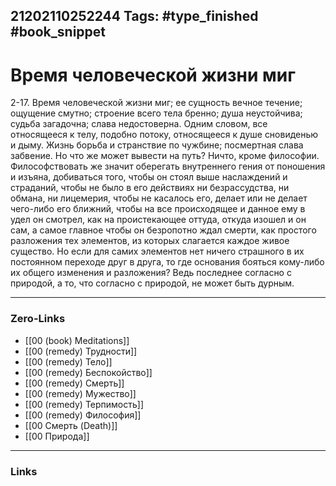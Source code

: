 21202110252244
Tags: #type_finished #book_snippet 
---
# Время человеческой жизни миг

 2-17. Время человеческой жизни миг; ее сущность вечное течение; ощущение смутно; строение всего тела  бренно; душа  неустойчива; судьба  загадочна; слава  недостоверна. Одним словом, все относящееся к телу, подобно потоку, относящееся к душе  сновиденью и дыму. Жизнь  борьба и странствие по чужбине; посмертная слава  забвение. Но что же может вывести на путь? Ничто, кроме философии. Философствовать же  значит оберегать внутреннего гения от поношения и изъяна, добиваться того, чтобы он стоял выше наслаждений и страданий, чтобы не было в его действиях ни безрассудства, ни обмана, ни лицемерия, чтобы не касалось его, делает или не делает чего-либо его ближний, чтобы на все происходящее и данное ему в удел он смотрел, как на проистекающее оттуда, откуда изошел и он сам, а самое главное  чтобы он безропотно ждал смерти, как простого разложения тех элементов, из которых слагается каждое живое существо. Но если для самих элементов нет ничего страшного в их постоянном переходе друг в друга, то где основания бояться кому-либо их общего изменения и разложения? Ведь последнее согласно с природой, а то, что согласно с природой, не может быть дурным.

---
### Zero-Links
 - [[00 (book) Meditations]]
 - [[00 (remedy) Трудности]]
 - [[00 (remedy) Тело]]
 - [[00 (remedy) Беспокойство]]
 - [[00 (remedy) Смерть]]
 - [[00 (remedy) Мужество]]
 - [[00 (remedy) Терпимость]]
 - [[00 (remedy) Философия]]
 - [[00 Смерть (Death)]]
 - [[00 Природа]]
---
### Links
